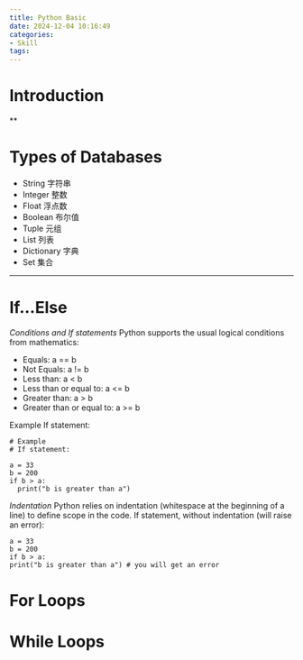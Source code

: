```yaml
---
title: Python Basic
date: 2024-12-04 10:16:49
categories:
- Skill
tags:
---
```


# Introduction
**

# Types of Databases
* String	字符串
* Integer	整数
* Float		浮点数
* Boolean	布尔值
* Tuple		元组
* List		列表
* Dictionary	字典
* Set		集合

---

# If...Else
*Conditions and If statements*
Python supports the usual logical conditions from mathematics:
* Equals: a == b
* Not Equals: a != b
* Less than: a < b
* Less than or equal to: a <= b
* Greater than: a > b
* Greater than or equal to: a >= b

Example
If statement:
```shell
# Example
# If statement:

a = 33
b = 200
if b > a:
  print("b is greater than a")
```

      
*Indentation*
Python relies on indentation (whitespace at the beginning of a line) to define scope in the code. 
If statement, without indentation (will raise an error):

```shell
a = 33
b = 200
if b > a:
print("b is greater than a") # you will get an error
```


# For Loops

# While Loops
